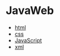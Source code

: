 # JavaWeb
  - [html](https://github.com/WhCannon/JavaWeb/tree/master/html/README.MD)
  - [css](https://github.com/WhCannon/JavaWeb/tree/master/css/README.MD)
  - [JavaScript](https://github.com/WhCannon/JavaWeb/tree/master/javascript/README.MD)
  - [xml](https://github.com/WhCannon/JavaWeb/tree/master/xml/README.MD) 
